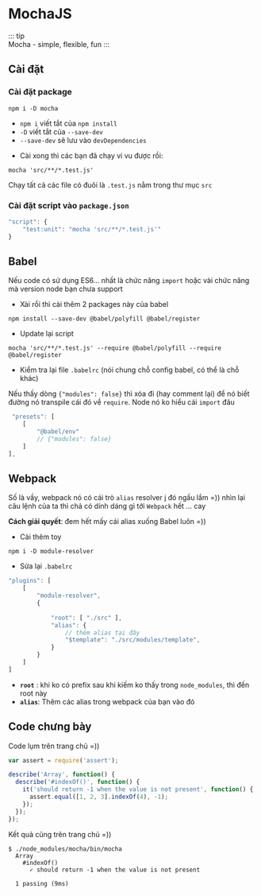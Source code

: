 # MochaJS

::: tip  
Mocha - simple, flexible, fun
:::

## Cài đặt 

### Cài đặt package

```git
npm i -D mocha
```

- `npm i` viết tắt của `npm install`
- `-D` viết tắt của `--save-dev`
- `--save-dev` sẽ lưu vào `devDependencies`


* Cài xong thì các bạn đã chạy vi vu được rồi:


```git
mocha 'src/**/*.test.js'
```

Chạy tất cả các file có đuôi là `.test.js` nằm trong thư mục `src`

### Cài đặt script vào `package.json`

```js
"script": {
    "test:unit": "mocha 'src/**/*.test.js'"
}
```

## Babel 

Nếu code có sử dụng ES6... nhất là chức năng `import` hoặc vài chức năng mà version node bạn chưa support 

* Xài rồi thì cài thêm 2 packages này của babel 

```git
npm install --save-dev @babel/polyfill @babel/register
```

* Update lại script

```git
mocha 'src/**/*.test.js' --require @babel/polyfill --require @babel/register
```

* Kiểm tra lại file `.babelrc` (nói chung chỗ config babel, có thể là chỗ khác)

Nếu thấy dòng `{"modules": false}` thì xóa đi (hay comment lại) để nó biết đường nó transpile cái đó về `require`. Node nó ko hiểu cái `import` đâu

```js
 "presets": [
    [
        "@babel/env" 
        // {"modules": false}
    ]
],
```

## Webpack 

Số là vầy, webpack nó có cái trò `alias` resolver j đó ngầu lắm =)) nhìn lại câu lệnh của ta thì chả có dính dáng gì tới `Webpack` hết ... cay 

**Cách giải quyết**: đem hết mấy cái alias xuống Babel luôn =))

* Cài thêm toy 

```
npm i -D module-resolver
```

* Sửa lại `.babelrc`

```js
"plugins": [
    [
        "module-resolver", 
        {
            
            "root": [ "./src" ],
            "alias": {
                // thêm alias tại đây 
                "$template": "./src/modules/template",
            }
        }
    ]
]
```

- **`root`** : khi ko có prefix sau khi kiếm ko thấy trong `node_modules`, thì đến root này
- **`alias`**: Thêm các alias trong webpack của bạn vào đó


## Code chưng bày 

Code lụm trên trang chủ =)) 

```js
var assert = require('assert');

describe('Array', function() {
  describe('#indexOf()', function() {
    it('should return -1 when the value is not present', function() {
      assert.equal([1, 2, 3].indexOf(4), -1);
    });
  });
});
```

Kết quả cũng trên trang chủ =))

```
$ ./node_modules/mocha/bin/mocha
  Array
    #indexOf()
      ✓ should return -1 when the value is not present

  1 passing (9ms)
```